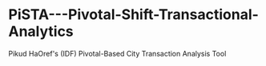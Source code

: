 # PiSTA---Pivotal-Shift-Transactional-Analytics
Pikud HaOref's (IDF) Pivotal-Based City Transaction Analysis Tool
